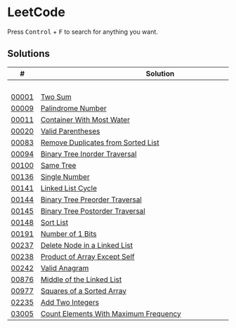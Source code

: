 # LeetCode

Press <kbd>Control</kbd> + <kbd>F</kbd> to search for anything you want.

## Solutions

| # | Solution | Topic | Difficulty |
| --- | --- | --- | --- |
| | &emsp;&emsp;&emsp;&emsp;&emsp;&emsp;&emsp;&emsp;&emsp;&emsp;&emsp;&emsp;&emsp;&emsp;&emsp;&emsp;&emsp;&emsp;&emsp;&emsp;&emsp;&emsp;&emsp;&emsp;&emsp;&emsp;&emsp;&emsp;&emsp;&emsp;&emsp;&emsp;&emsp;&emsp; | &emsp;&emsp;&emsp;&emsp;&emsp;&emsp;&emsp;&emsp;&emsp;&emsp;&emsp; | |  
| [00001](https://leetcode.com/problems/two-sum/) | [Two Sum](00001-01000/00001-00100/00001-two-sum.cpp) | `Hashmap` | Easy |  
| [00009](https://leetcode.com/problems/palindrome-number/) | [Palindrome Number](00001-01000/00001-00100/00009-palindrome-number.cpp) | `String` | Easy |  
| [00011](https://leetcode.com/problems/container-with-most-water/) | [Container With Most Water](00001-01000/00001-00100/00011-container-with-most-water.cpp) | `Two-Pointers` | Medium |  
| [00020](https://leetcode.com/problems/valid-parentheses/) | [Valid Parentheses](00001-01000/00001-00100/00020-valid-parentheses.cpp) | `Stack` | Easy |  
| [00083](https://leetcode.com/problems/remove-duplicates-from-sorted-list/) | [Remove Duplicates from Sorted List](00001-01000/00001-00100/00083-remove-duplicates-from-sorted-list.cpp) | `Linked-List` | Easy |  
| [00094](https://leetcode.com/problems/binary-tree-inorder-traversal/) | [Binary Tree Inorder Traversal](00001-01000/00001-00100/00094-binary-tree-inorder-traversal.cpp) | `Tree` | Easy |  
| [00100](https://leetcode.com/problems/same-tree/) | [Same Tree](00001-01000/00001-00100/00100-same-tree.cpp) | `Tree` | Easy |  
| [00136](https://leetcode.com/problems/single-number/) | [Single Number](00001-01000/00101-00200/00136-single-number.cpp) | `Bit-Hacks` | Easy |  
| [00141](https://leetcode.com/problems/linked-list-cycle/) | [Linked List Cycle](00001-01000/00101-00200/00141-linked-list-cycle.cpp) | `Hashmap` | Easy |  
| [00144](https://leetcode.com/problems/binary-tree-preorder-traversal/) | [Binary Tree Preorder Traversal](00001-01000/00101-00200/00144-binary-tree-preorder-traversal.cpp) | `Tree` | Easy |  
| [00145](https://leetcode.com/problems/binary-tree-postorder-traversal/) | [Binary Tree Postorder Traversal](00001-01000/00101-00200/00145-binary-tree-postorder-traversal.cpp) | `Tree` | Easy |  
| [00148](https://leetcode.com/problems/sort-list/) | [Sort List](00001-01000/00101-00200/00148-sort-list.cpp) | `Linked-List` | Medium |  
| [00191](https://leetcode.com/problems/number-of-1-bits/) | [Number of 1 Bits](00001-01000/00101-00200/00191-number-of-1-bits.cpp) | `Bit-Hacks` | Easy |  
| [00237](https://leetcode.com/problems/delete-node-in-a-linked-list/) | [Delete Node in a Linked List](00001-01000/00201-00300/00237-delete-node-in-a-linked-list.cpp) | `Linked-List` | Medium |  
| [00238](https://leetcode.com/problems/product-of-array-except-self/) | [Product of Array Except Self](00001-01000/00201-00300/00238-product-of-array-except-self.cpp) | `Prefix-Sum` | Medium |  
| [00242](https://leetcode.com/problems/valid-anagram/) | [Valid Anagram](00001-01000/00201-00300/00242-valid-anagram.cpp) | `Hashmap` | Easy |  
| [00876](https://leetcode.com/problems/middle-of-the-linked-list/) | [Middle of the Linked List](00001-01000/00801-00900/00876-middle-of-the-linked-list.cpp) | `Linked-List` | Easy |  
| [00977](https://leetcode.com/problems/squares-of-a-sorted-array/) | [Squares of a Sorted Array](00001-01000/00901-01000/00977-squares-of-a-sorted-array.cpp) | `Two-Pointers` | Easy |  
| [02235](https://leetcode.com/problems/add-two-integers/) | [Add Two Integers](02001-03000/02201-02300/02235-add-two-integers.cpp) | `Math` | Easy |  
| [03005](https://leetcode.com/problems/count-elements-with-maximum-frequency/) | [Count Elements With Maximum Frequency](03001-04000/03001-03100/03005-count-elements-with-maximum-frequency.cpp) | `Hashmap` | Easy |  

